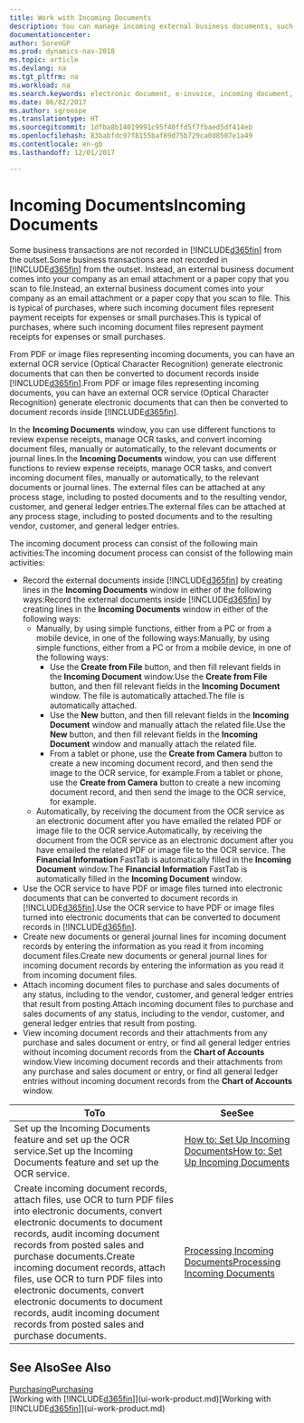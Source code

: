 ```yaml
---
title: Work with Incoming Documents
description: You can manage incoming external business documents, such as payment receipts or PDFs, manage OCR tasks, and convert files to electronic documents and records in Dynamics NAV.
documentationcenter: 
author: SorenGP
ms.prod: dynamics-nav-2018
ms.topic: article
ms.devlang: na
ms.tgt_pltfrm: na
ms.workload: na
ms.search.keywords: electronic document, e-invoice, incoming document, OCR, ecommerce, document exchange, import invoice
ms.date: 06/02/2017
ms.author: sgroespe
ms.translationtype: HT
ms.sourcegitcommit: 1dfba8b14019991c95f40ffd5f7fbaed5df414eb
ms.openlocfilehash: 83babfdc97f8155baf89d75b729ca0d8507e1a49
ms.contentlocale: en-gb
ms.lasthandoff: 12/01/2017

---
```

# <a name="incoming-documents"></a><span data-ttu-id="a07fc-103">Incoming Documents</span><span class="sxs-lookup"><span data-stu-id="a07fc-103">Incoming Documents</span></span>
<span data-ttu-id="a07fc-104">Some business transactions are not recorded in [!INCLUDE[d365fin](includes/d365fin_md.md)] from the outset.</span><span class="sxs-lookup"><span data-stu-id="a07fc-104">Some business transactions are not recorded in [!INCLUDE[d365fin](includes/d365fin_md.md)] from the outset.</span></span> <span data-ttu-id="a07fc-105">Instead, an external business document comes into your company as an email attachment or a paper copy that you scan to file.</span><span class="sxs-lookup"><span data-stu-id="a07fc-105">Instead, an external business document comes into your company as an email attachment or a paper copy that you scan to file.</span></span> <span data-ttu-id="a07fc-106">This is typical of purchases, where such incoming document files represent payment receipts for expenses or small purchases.</span><span class="sxs-lookup"><span data-stu-id="a07fc-106">This is typical of purchases, where such incoming document files represent payment receipts for expenses or small purchases.</span></span>

<span data-ttu-id="a07fc-107">From PDF or image files representing incoming documents, you can have an external OCR service (Optical Character Recognition) generate electronic documents that can then be converted to document records inside [!INCLUDE[d365fin](includes/d365fin_md.md)].</span><span class="sxs-lookup"><span data-stu-id="a07fc-107">From PDF or image files representing incoming documents, you can have an external OCR service (Optical Character Recognition) generate electronic documents that can then be converted to document records inside [!INCLUDE[d365fin](includes/d365fin_md.md)].</span></span>

<span data-ttu-id="a07fc-108">In the **Incoming Documents** window, you can use different functions to review expense receipts, manage OCR tasks, and convert incoming document files, manually or automatically, to the relevant documents or journal lines.</span><span class="sxs-lookup"><span data-stu-id="a07fc-108">In the **Incoming Documents** window, you can use different functions to review expense receipts, manage OCR tasks, and convert incoming document files, manually or automatically, to the relevant documents or journal lines.</span></span> <span data-ttu-id="a07fc-109">The external files can be attached at any process stage, including to posted documents and to the resulting vendor, customer, and general ledger entries.</span><span class="sxs-lookup"><span data-stu-id="a07fc-109">The external files can be attached at any process stage, including to posted documents and to the resulting vendor, customer, and general ledger entries.</span></span>

<span data-ttu-id="a07fc-110">The incoming document process can consist of the following main activities:</span><span class="sxs-lookup"><span data-stu-id="a07fc-110">The incoming document process can consist of the following main activities:</span></span>

* <span data-ttu-id="a07fc-111">Record the external documents inside [!INCLUDE[d365fin](includes/d365fin_md.md)] by creating lines in the **Incoming Documents** window in either of the following ways:</span><span class="sxs-lookup"><span data-stu-id="a07fc-111">Record the external documents inside [!INCLUDE[d365fin](includes/d365fin_md.md)] by creating lines in the **Incoming Documents** window in either of the following ways:</span></span>
  * <span data-ttu-id="a07fc-112">Manually, by using simple functions, either from a PC or from a mobile device, in one of the following ways:</span><span class="sxs-lookup"><span data-stu-id="a07fc-112">Manually, by using simple functions, either from a PC or from a mobile device, in one of the following ways:</span></span>
    * <span data-ttu-id="a07fc-113">Use the **Create from File** button, and then fill relevant fields in the **Incoming Document** window.</span><span class="sxs-lookup"><span data-stu-id="a07fc-113">Use the **Create from File** button, and then fill relevant fields in the **Incoming Document** window.</span></span> <span data-ttu-id="a07fc-114">The file is automatically attached.</span><span class="sxs-lookup"><span data-stu-id="a07fc-114">The file is automatically attached.</span></span>  
    * <span data-ttu-id="a07fc-115">Use the **New** button, and then fill relevant fields in the **Incoming Document** window and manually attach the related file.</span><span class="sxs-lookup"><span data-stu-id="a07fc-115">Use the **New** button, and then fill relevant fields in the **Incoming Document** window and manually attach the related file.</span></span>
    * <span data-ttu-id="a07fc-116">From a tablet or phone, use the **Create from Camera** button to create a new incoming document record, and then send the image to the OCR service, for example.</span><span class="sxs-lookup"><span data-stu-id="a07fc-116">From a tablet or phone, use the **Create from Camera** button to create a new incoming document record, and then send the image to the OCR service, for example.</span></span>
  * <span data-ttu-id="a07fc-117">Automatically, by receiving the document from the OCR service as an electronic document after you have emailed the related PDF or image file to the OCR service.</span><span class="sxs-lookup"><span data-stu-id="a07fc-117">Automatically, by receiving the document from the OCR service as an electronic document after you have emailed the related PDF or image file to the OCR service.</span></span> <span data-ttu-id="a07fc-118">The **Financial Information** FastTab is automatically filled in the **Incoming Document** window.</span><span class="sxs-lookup"><span data-stu-id="a07fc-118">The **Financial Information** FastTab is automatically filled in the **Incoming Document** window.</span></span>
* <span data-ttu-id="a07fc-119">Use the OCR service to have PDF or image files turned into electronic documents that can be converted to document records in [!INCLUDE[d365fin](includes/d365fin_md.md)].</span><span class="sxs-lookup"><span data-stu-id="a07fc-119">Use the OCR service to have PDF or image files turned into electronic documents that can be converted to document records in [!INCLUDE[d365fin](includes/d365fin_md.md)].</span></span>
* <span data-ttu-id="a07fc-120">Create new documents or general journal lines for incoming document records by entering the information as you read it from incoming document files.</span><span class="sxs-lookup"><span data-stu-id="a07fc-120">Create new documents or general journal lines for incoming document records by entering the information as you read it from incoming document files.</span></span>
* <span data-ttu-id="a07fc-121">Attach incoming document files to purchase and sales documents of any status, including to the vendor, customer, and general ledger entries that result from posting.</span><span class="sxs-lookup"><span data-stu-id="a07fc-121">Attach incoming document files to purchase and sales documents of any status, including to the vendor, customer, and general ledger entries that result from posting.</span></span>
* <span data-ttu-id="a07fc-122">View incoming document records and their attachments from any purchase and sales document or entry, or find all general ledger entries without incoming document records from the **Chart of Accounts** window.</span><span class="sxs-lookup"><span data-stu-id="a07fc-122">View incoming document records and their attachments from any purchase and sales document or entry, or find all general ledger entries without incoming document records from the **Chart of Accounts** window.</span></span>

| <span data-ttu-id="a07fc-123">To</span><span class="sxs-lookup"><span data-stu-id="a07fc-123">To</span></span> | <span data-ttu-id="a07fc-124">See</span><span class="sxs-lookup"><span data-stu-id="a07fc-124">See</span></span> |
| --- | --- |
| <span data-ttu-id="a07fc-125">Set up the Incoming Documents feature and set up the OCR service.</span><span class="sxs-lookup"><span data-stu-id="a07fc-125">Set up the Incoming Documents feature and set up the OCR service.</span></span> |[<span data-ttu-id="a07fc-126">How to: Set Up Incoming Documents</span><span class="sxs-lookup"><span data-stu-id="a07fc-126">How to: Set Up Incoming Documents</span></span>](across-how-setup-income-documents.md) |
| <span data-ttu-id="a07fc-127">Create incoming document records, attach files, use OCR to turn PDF files into electronic documents, convert electronic documents to document records, audit incoming document records from posted sales and purchase documents.</span><span class="sxs-lookup"><span data-stu-id="a07fc-127">Create incoming document records, attach files, use OCR to turn PDF files into electronic documents, convert electronic documents to document records, audit incoming document records from posted sales and purchase documents.</span></span> |[<span data-ttu-id="a07fc-128">Processing Incoming Documents</span><span class="sxs-lookup"><span data-stu-id="a07fc-128">Processing Incoming Documents</span></span>](across-process-income-documents.md) |

## <a name="see-also"></a><span data-ttu-id="a07fc-129">See Also</span><span class="sxs-lookup"><span data-stu-id="a07fc-129">See Also</span></span>
[<span data-ttu-id="a07fc-130">Purchasing</span><span class="sxs-lookup"><span data-stu-id="a07fc-130">Purchasing</span></span>](purchasing-manage-purchasing.md)  
<span data-ttu-id="a07fc-131">[Working with [!INCLUDE[d365fin](includes/d365fin_md.md)]](ui-work-product.md)</span><span class="sxs-lookup"><span data-stu-id="a07fc-131">[Working with [!INCLUDE[d365fin](includes/d365fin_md.md)]](ui-work-product.md)</span></span>

